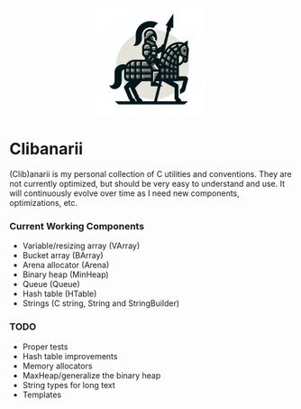 <p align="center">
    <img src="./img.png" width=192px>
</p>

# Clibanarii

(Clib)anarii is my personal collection of C utilities and conventions. They are not currently optimized,
but should be very easy to understand and use. It will continuously evolve over time as I need new components,
optimizations, etc.

### Current Working Components
- Variable/resizing array (VArray)
- Bucket array (BArray)
- Arena allocator (Arena)
- Binary heap (MinHeap)
- Queue (Queue)
- Hash table (HTable)
- Strings (C string, String and StringBuilder)

### TODO
- Proper tests
- Hash table improvements
- Memory allocators
- MaxHeap/generalize the binary heap
- String types for long text
- Templates
